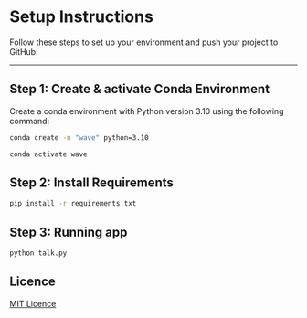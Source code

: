 # Setup Instructions

Follow these steps to set up your environment and push your project to GitHub:

---

## **Step 1: Create & activate Conda Environment**
Create a conda environment with Python version 3.10 using the following command:
```bash
conda create -n "wave" python=3.10
```
```bash
conda activate wave
```
## **Step 2: Install Requirements**
```bash
pip install -r requirements.txt
```
## **Step 3: Running app**
```bash
python talk.py
```

## **Licence**
[MIT Licence](LICENSE)
